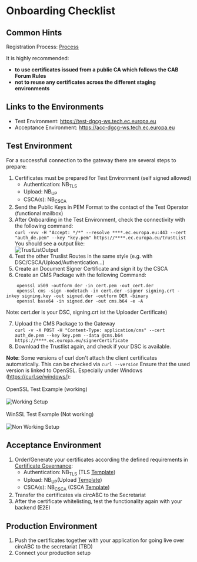 # Onboarding Checklist

## Common Hints

Registration Process: [Process](https://github.com/eu-digital-green-certificates/dgc-overview/blob/main/guides/certificate-governance.md#31-registration-of-national-backends)

It is highly recommended:
- **to use certificates issued from a public CA which follows the CAB Forum Rules**
- **not to reuse any certificates across the different staging environments**

## Links to the Environments

- Test Environment: https://test-dgcg-ws.tech.ec.europa.eu
- Acceptance Environment: https://acc-dgcg-ws.tech.ec.europa.eu

## Test Environment

For a successfull connection to the gateway there are several steps to prepare: 

 1) Certificates must be prepared for Test Environment (self signed allowed)
    - Authentication: NB<sub>TLS</sub>
    - Upload:   NB<sub>UP</sub>
    - CSCA(s):  NB<sub>CSCA</sub>
 2) Send the Public Keys in PEM Format to the contact of the Test Operator (functional mailbox)
 3) After Onboarding in the Test Environment, check the connectivity with the following command:<br>
  ```curl -vvv -H "Accept: */*" --resolve ****.ec.europa.eu:443 --cert "auth_de.pem" --key "key.pem" https://****.ec.europa.eu/trustList``` <br>
    You should see a output like: <br>
    ![TrustListOutput](./../images/TrustListResult.PNG)
 4) Test the other Truslist Routes in the same style (e.g. with DSC/CSCA/Upload/Authentication...)
 5) Create an Document Signer Certificate and sign it by the CSCA
 6) Create an CMS Package with the following Command: 
  ``` 
      openssl x509 -outform der -in cert.pem -out cert.der
      openssl cms -sign -nodetach -in cert.der -signer signing.crt -inkey signing.key -out signed.der -outform DER -binary
      openssl base64 -in signed.der -out cms.b64 -e -A 
  ``` 
   Note: cert.der is your DSC, signing.crt ist the Uploader Certificate)
  
 7) Upload the CMS Package to the Gateway<br>
    ```curl -v -X POST -H "Content-Type: application/cms" --cert auth_de.pem --key key.pem --data @cms.b64 https://****.ec.europa.eu/signerCertificate``` <br>
 8) Download the Trustlist again, and check if your DSC is available.
 
 
**Note**: Some versions of curl don't attach the client certificates automatically. This can be checked via
``` curl --version ```
Ensure that the used version is linked to OpenSSL. Especially under Windows (https://curl.se/windows/): 
<br><br>
OpenSSL Test Example (working)<br>
<br>
![Working Setup](./images/OpenSSL.PNG)
<br><br>
WinSSL Test Example (Not working)
<br><br>
![Non Working Setup](./images/WinSSL.PNG)



## Acceptance Environment

1) Order/Generate your certificates according the defined requirements in [Certificate Governance](https://github.com/eu-digital-green-certificates/dgc-participating-countries/blob/main/gateway/OnboardingChecklist.md):
    - Authentication: NB<sub>TLS</sub> (TLS [Template](https://github.com/eu-digital-green-certificates/dgc-overview/blob/main/guides/certificate-governance.md#45national-backend-tls-client-authentication-nbtls))
    - Upload:   NB<sub>UP</sub>(Upload [Template](https://github.com/eu-digital-green-certificates/dgc-overview/blob/main/guides/certificate-governance.md#44upload-certificates-nbup))
    - CSCA(s):  NB<sub>CSCA</sub> (CSCA [Template](https://github.com/eu-digital-green-certificates/dgc-overview/blob/main/guides/certificate-governance.md#42csca-certificate-nbcsca))
2) Transfer the certificates via circABC to the Secretariat
3) After the certificate whitelisting, test the functionality again with your backend (E2E)


## Production Environment

1) Push the certificates together with your application for going live over circABC to the secretariat (TBD) 
2) Connect your production setup



    

